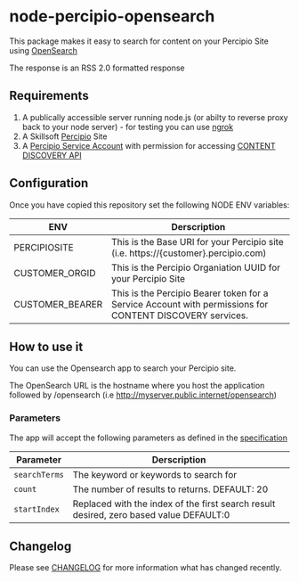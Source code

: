 # node-percipio-opensearch
This package makes it easy to search for content on your Percipio Site using [OpenSearch](http://www.opensearch.org/Home)

The response is an RSS 2.0 formatted response

## Requirements

1. A publically accessible server running node.js (or abilty to reverse proxy back to your node server) - for testing you can use [ngrok](https://ngrok.com/)
1. A Skillsoft [Percipio](https://www.skillsoft.com/platform-solution/percipio/) Site
1. A [Percipio Service Account](https://documentation.skillsoft.com/en_us/pes/3_services/service_accounts/pes_service_accounts.htm) with permission for accessing [CONTENT DISCOVERY API](https://documentation.skillsoft.com/en_us/pes/2_understanding_percipio/rest_api/pes_rest_api.htm)

## Configuration
Once you have copied this repository set the following NODE ENV variables:

| ENV | Derscription |
| --- | --- |
| PERCIPIOSITE | This is the Base URI for your Percipio site (i.e. https://{customer}.percipio.com) |
| CUSTOMER_ORGID | This is the Percipio Organiation UUID for your Percipio Site |
| CUSTOMER_BEARER | This is the Percipio Bearer token for a Service Account with permissions for CONTENT DISCOVERY services. |

## How to use it

You can use the Opensearch app to search your Percipio site.

The OpenSearch URL is the hostname where you host the application followed by /opensearch (i.e http://myserver.public.internet/opensearch)

### Parameters

The app will accept the following parameters as defined in the [specification](https://github.com/dewitt/opensearch/blob/master/opensearch-1-1-draft-6.md#opensearch-11-parameters)

| Parameter | Derscription |
| --- | --- | 
| `searchTerms` | The keyword or keywords to search for |
| `count` | The number of results to returns. DEFAULT: 20 |
| `startIndex` | Replaced with the index of the first search result desired, zero based value DEFAULT:0 |

## Changelog

Please see [CHANGELOG](CHANGELOG.md) for more information what has changed recently.
